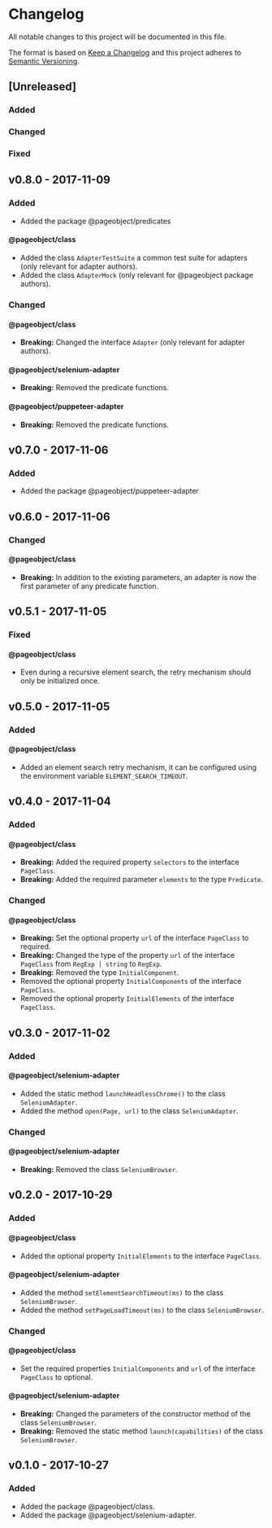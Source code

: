 # Changelog

All notable changes to this project will be documented in this file.

The format is based on [Keep a Changelog][keepachangelog]
and this project adheres to [Semantic Versioning][semver-spec].

## [Unreleased]

### Added

### Changed

### Fixed

## v0.8.0 - 2017-11-09

### Added

- Added the package @pageobject/predicates

#### @pageobject/class

- Added the class `AdapterTestSuite` a common test suite for adapters (only relevant for adapter authors).
- Added the class `AdapterMock` (only relevant for @pageobject package authors).

### Changed

#### @pageobject/class

- **Breaking:** Changed the interface `Adapter` (only relevant for adapter authors).

#### @pageobject/selenium-adapter

- **Breaking:** Removed the predicate functions.

#### @pageobject/puppeteer-adapter

- **Breaking:** Removed the predicate functions.

## v0.7.0 - 2017-11-06

### Added

- Added the package @pageobject/puppeteer-adapter

## v0.6.0 - 2017-11-06

### Changed

#### @pageobject/class

- **Breaking:** In addition to the existing parameters, an adapter is now the first parameter of any predicate function.

## v0.5.1 - 2017-11-05

### Fixed

#### @pageobject/class

- Even during a recursive element search, the retry mechanism should only be initialized once.

## v0.5.0 - 2017-11-05

### Added

#### @pageobject/class

- Added an element search retry mechanism, it can be configured using the environment variable `ELEMENT_SEARCH_TIMEOUT`.

## v0.4.0 - 2017-11-04

### Added

#### @pageobject/class

- **Breaking:** Added the required property `selectors` to the interface `PageClass`.
- **Breaking:** Added the required parameter `elements` to the type `Predicate`.

### Changed

#### @pageobject/class

- **Breaking:** Set the optional property `url` of the interface `PageClass` to required.
- **Breaking:** Changed the type of the property `url` of the interface `PageClass` from `RegExp | string` to `RegExp`.
- **Breaking:** Removed the type `InitialComponent`.
- Removed the optional property `InitialComponents` of the interface `PageClass`.
- Removed the optional property `InitialElements` of the interface `PageClass`.

## v0.3.0 - 2017-11-02

### Added

#### @pageobject/selenium-adapter

- Added the static method `launchHeadlessChrome()` to the class `SeleniumAdapter`.
- Added the method `open(Page, url)` to the class `SeleniumAdapter`.

### Changed

#### @pageobject/selenium-adapter

- **Breaking:** Removed the class `SeleniumBrowser`.

## v0.2.0 - 2017-10-29

### Added

#### @pageobject/class

- Added the optional property `InitialElements` to the interface `PageClass`.

#### @pageobject/selenium-adapter

- Added the method `setElementSearchTimeout(ms)` to the class `SeleniumBrowser`.
- Added the method `setPageLoadTimeout(ms)` to the class `SeleniumBrowser`.

### Changed

#### @pageobject/class

- Set the required properties `InitialComponents` and `url` of the interface `PageClass` to optional.

#### @pageobject/selenium-adapter

- **Breaking:** Changed the parameters of the constructor method of the class `SeleniumBrowser`.
- **Breaking:** Removed the static method `launch(capabilities)` of the class `SeleniumBrowser`.

## v0.1.0 - 2017-10-27

### Added

- Added the package @pageobject/class.
- Added the package @pageobject/selenium-adapter.

[keepachangelog]: http://keepachangelog.com/en/1.0.0/
[semver-spec]: http://semver.org/spec/v2.0.0.html
